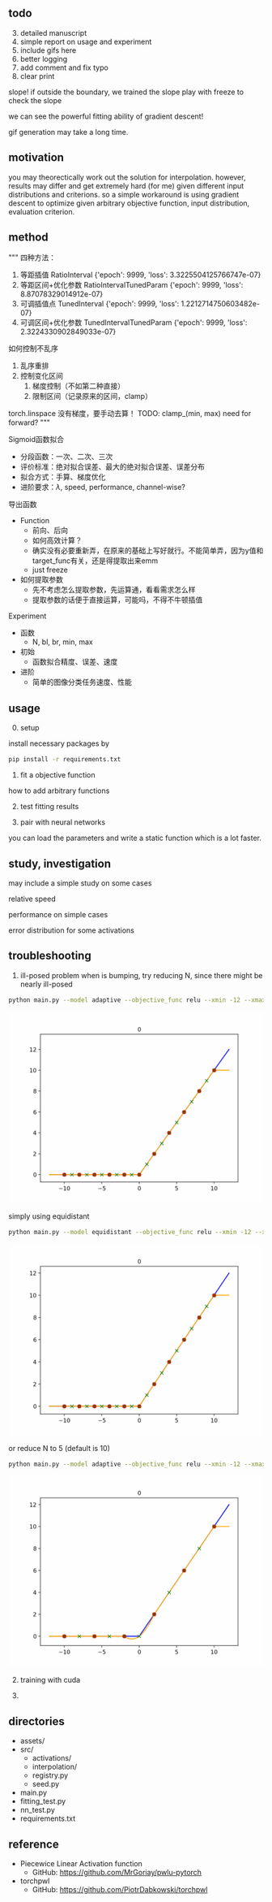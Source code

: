 ## todo
3. detailed manuscript
4. simple report on usage and experiment
7. include gifs here
12. better logging
13. add comment and fix typo
14. clear print

slope! if outside the boundary, we trained the slope
play with freeze to check the slope

we can see the powerful fitting ability of gradient descent!

gif generation may take a long time.

## motivation
you may theorectically work out the solution for interpolation. however, results may differ and get extremely hard (for me) given different input distributions and criterions. so a simple workaround is using gradient descent to optimize given arbitrary objective function, input distribution, evaluation criterion.

## method

"""
四种方法：
1. 等距插值 RatioInterval {'epoch': 9999, 'loss': 3.3225504125766747e-07}
2. 等距区间+优化参数 RatioIntervalTunedParam {'epoch': 9999, 'loss': 8.87078329014912e-07}
3. 可调插值点 TunedInterval {'epoch': 9999, 'loss': 1.2212714750603482e-07}
4. 可调区间+优化参数 TunedIntervalTunedParam {'epoch': 9999, 'loss': 2.3224330902849033e-07}

如何控制不乱序
1. 乱序重排
2. 控制变化区间
    1. 梯度控制（不如第二种直接）
    2. 限制区间（记录原来的区间，clamp）

torch.linspace 没有梯度，要手动去算！
TODO: clamp_(min, max) need for forward?
"""

Sigmoid函数拟合
- 分段函数：一次、二次、三次
- 评价标准：绝对拟合误差、最大的绝对拟合误差、误差分布
- 拟合方式：手算、梯度优化
- 进阶要求：$\lambda$, speed, performance, channel-wise?

导出函数
- Function
  - 前向、后向
  - 如何高效计算？
  - 确实没有必要重新弄，在原来的基础上写好就行。不能简单弄，因为y值和target_func有关，还是得提取出来emm
  - just freeze
- 如何提取参数
  - 先不考虑怎么提取参数，先运算通，看看需求怎么样
  - 提取参数的话便于直接运算，可能吗，不得不牛顿插值

Experiment
- 函数
  - N, bl, br, min, max
- 初始
  - 函数拟合精度、误差、速度
- 进阶
  - 简单的图像分类任务速度、性能


## usage

0. setup

install necessary packages by

```bash
pip install -r requirements.txt
```

1. fit a objective function

how to add arbitrary functions


2. test fitting results



3. pair with neural networks

you can load the parameters and write a static function which is a lot faster.

## study, investigation
may include a simple study on some cases

relative speed

performance on simple cases

error distribution for some activations

## troubleshooting

1. ill-posed problem
when is bumping, try reducing N, since there might be 
nearly ill-posed

```bash
python main.py --model adaptive --objective_func relu --xmin -12 --xmax 12 --epoch 1000
```

![](./assets/progress_jitter.gif)

simply using equidistant
```bash
python main.py --model equidistant --objective_func relu --xmin -12 --xmax 12 --epoch 1000
```

![](./assets/progress_equi.gif)

or reduce N to 5 (default is 10)

```bash
python main.py --model adaptive --objective_func relu --xmin -12 --xmax 12 --epoch 1000 --N 5
```

![](./assets/progress_N5.gif)

2. training with cuda

3. 

## directories
- assets/
- src/
  - activations/
  - interpolation/
  - registry.py
  - seed.py
- main.py
- fitting_test.py
- nn_test.py
- requirements.txt

## reference
- Piecewice Linear Activation function
  - GitHub: https://github.com/MrGoriay/pwlu-pytorch
- torchpwl
  - GitHub: https://github.com/PiotrDabkowski/torchpwl